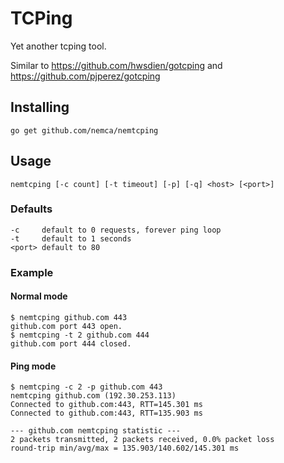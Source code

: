 # TCPing
Yet another tcping tool.

Similar to https://github.com/hwsdien/gotcping and https://github.com/pjperez/gotcping

## Installing
    go get github.com/nemca/nemtcping

## Usage
    nemtcping [-c count] [-t timeout] [-p] [-q] <host> [<port>]

### Defaults
    -c     default to 0 requests, forever ping loop
    -t     default to 1 seconds
    <port> default to 80

### Example

#### Normal mode
    $ nemtcping github.com 443
    github.com port 443 open.
    $ nemtcping -t 2 github.com 444
    github.com port 444 closed.

#### Ping mode
    $ nemtcping -c 2 -p github.com 443
    nemtcping github.com (192.30.253.113)
    Connected to github.com:443, RTT=145.301 ms
    Connected to github.com:443, RTT=135.903 ms

    --- github.com nemtcping statistic ---
    2 packets transmitted, 2 packets received, 0.0% packet loss
    round-trip min/avg/max = 135.903/140.602/145.301 ms
